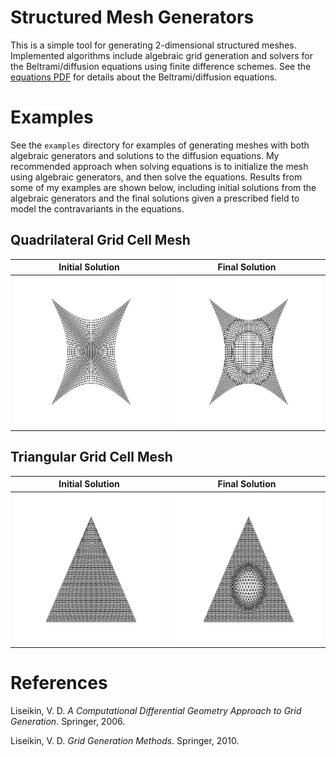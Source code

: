 # Structured Mesh Generators

This is a simple tool for generating 2-dimensional structured
meshes. Implemented algorithms include algebraic grid generation and
solvers for the Beltrami/diffusion equations using finite difference
schemes. See the [equations PDF](./equations.pdf) for details about the
Beltrami/diffusion equations.

# Examples

See the `examples` directory for examples of generating meshes with
both algebraic generators and solutions to the diffusion equations. My
recommended approach when solving equations is to initialize the mesh
using algebraic generators, and then solve the equations. Results from
some of my examples are shown below, including initial solutions from
the algebraic generators and the final solutions given a prescribed
field to model the contravariants in the equations.

## Quadrilateral Grid Cell Mesh

Initial Solution | Final Solution
:---------------:|:--------------:|
<img src="./plots/example_algebraic_quad.png" height="240"> | <img src="./plots/example_diffusion_quad.png" height="240">

## Triangular Grid Cell Mesh

Initial Solution | Final Solution
:---------------:|:--------------:|
<img src="./plots/example_algebraic_triangle.png" height="240"> | <img src="./plots/example_diffusion_triangle.png" height="240">

# References

Liseikin, V. D. *A Computational Differential Geometry Approach to Grid Generation*. Springer, 2006.

Liseikin, V. D. *Grid Generation Methods*. Springer, 2010.
